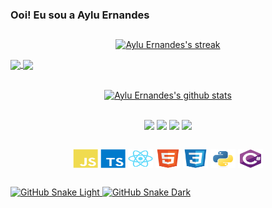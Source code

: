 ### Ooi! Eu sou a Aylu Ernandes

##


<p align="center">
  <a href="https://github.com/ayluernandes/github-readme-streak-stats">
    <img alt="Aylu Ernandes's streak" src="https://streak-stats.demolab.com/?user=ayluernandes&theme=dracula"/>
  </a>
</p>


<div>
  <a href="https://github.com/ayluernandes">
  <img height="180em" src="https://github-readme-stats.vercel.app/api?username=ayluernandes&show_icons=true&theme=dracula&include_all_commits=true&count_private=true" align="center"/>
  <img height="180em" src="https://github-readme-stats.vercel.app/api/top-langs/?username=ayluernandes&layout=compact&langs_count=16&theme=dracula" align="center"/>
</div>

##
<p align="center">
  <a href="https://github.com/vn7n24fzkq/github-profile-summary-cards"><img align="center" src="http://github-profile-summary-cards.vercel.app/api/cards/profile-details?username=ayluernandes&theme=dracula" alt="Aylu Ernandes's github stats" /></a>
</p>

##

<div style="display: inline_block" align="center"> 

  <a href="https://instagram.com/ayluernandes" target="_blank"><img src="https://img.shields.io/badge/-Instagram-%23E4405F?style=for-the-badge&logo=instagram&logoColor=white" target="_blank" align="center"></a>
  <a href = "mailto: ayluernandes@gmail.com"><img src="https://img.shields.io/badge/-Gmail-%23333?style=for-the-badge&logo=gmail&logoColor=white" target="_blank" align="center"></a>
 	<a href="https://www.twitch.tv/ayluernandes" target="_blank"><img src="https://img.shields.io/badge/Twitch-9146FF?style=for-the-badge&logo=twitch&logoColor=white" target="_blank" align="center"></a>
  <a href="https://www.linkedin.com/in/juliaernandes" target="_blank"><img src="https://img.shields.io/badge/-LinkedIn-%230077B5?style=for-the-badge&logo=linkedin&logoColor=white" target="_blank" align="center"></a> 

</div>

<div style="display: inline_block" align="center"><br>
  <img align="center" alt="Aylu-Js" height="30" width="40" src="https://raw.githubusercontent.com/devicons/devicon/master/icons/javascript/javascript-plain.svg">
  <img align="center" alt="Aylu-Ts" height="30" width="40" src="https://raw.githubusercontent.com/devicons/devicon/master/icons/typescript/typescript-plain.svg">
  <img align="center" alt="Aylu-React" height="30" width="40" src="https://raw.githubusercontent.com/devicons/devicon/master/icons/react/react-original.svg">
  <img align="center" alt="Aylu-HTML" height="30" width="40" src="https://raw.githubusercontent.com/devicons/devicon/master/icons/html5/html5-original.svg">
  <img align="center" alt="Aylu-CSS" height="30" width="40" src="https://raw.githubusercontent.com/devicons/devicon/master/icons/css3/css3-original.svg">
  <img align="center" alt="Aylu-Python" height="30" width="40" src="https://raw.githubusercontent.com/devicons/devicon/master/icons/python/python-original.svg">
  <img align="center" alt="Aylu-Csharp" height="30" width="40" src="https://raw.githubusercontent.com/devicons/devicon/master/icons/csharp/csharp-original.svg">
</div>

##

<a href="https://github.com/ayluernandes#gh-light-mode-only" align="center">
  <img alt="GitHub Snake Light" src="https://githubusercontent.zohan.tech/snk.svg?user=Zo-Bro-23&repo=Zo-Bro-23&branch=output&path=github-contribution-grid-snake.svg#gh-light-mode-only" />
</a>

<a href="https://github.com/ayluernandes#gh-dark-mode-only" align="center">
  <img alt="GitHub Snake Dark" src="https://githubusercontent.zohan.tech/snk.svg?user=Zo-Bro-23&repo=Zo-Bro-23&branch=output&path=github-contribution-grid-snake-dark.svg#gh-dark-mode-only" />
</a>
